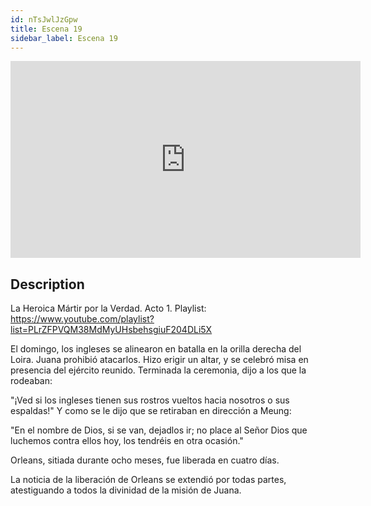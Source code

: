 ```yaml
---
id: nTsJwlJzGpw
title: Escena 19
sidebar_label: Escena 19
---
```


<iframe
  width="560"
  height="315"
  src="https://www.youtube.com/embed/nTsJwlJzGpw"
  title="YouTube video player"
  frameborder="0"
  allow="accelerometer; autoplay; clipboard-write; encrypted-media; gyroscope; picture-in-picture; web-share"
  referrerpolicy="strict-origin-when-cross-origin"
  allowfullscreen
></iframe>

## Description

La Heroica Mártir por la Verdad. Acto 1.
Playlist: https://www.youtube.com/playlist?list=PLrZFPVQM38MdMyUHsbehsgiuF204DLi5X

El domingo, los ingleses se alinearon en batalla en la orilla derecha del Loira. Juana prohibió atacarlos. Hizo erigir un altar, y se celebró misa en presencia del ejército reunido. Terminada la ceremonia, dijo a los que la rodeaban:

"¡Ved si los ingleses tienen sus rostros vueltos hacia nosotros o sus espaldas!" Y como se le dijo que se retiraban en dirección a Meung:

"En el nombre de Dios, si se van, dejadlos ir; no place al Señor Dios que luchemos contra ellos hoy, los tendréis en otra ocasión."

Orleans, sitiada durante ocho meses, fue liberada en cuatro días.

La noticia de la liberación de Orleans se extendió por todas partes, atestiguando a todos la divinidad de la misión de Juana.
